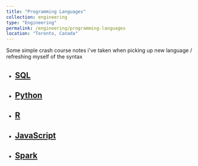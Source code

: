 ```yaml
---
title: "Programming Languages"
collection: engineering
type: "Engineering"
permalink: /engineering/programming-languages
location: "Toronto, Canada"
---
```


Some simple crash course notes i've taken when picking up new language / refreshing myself of the syntax 

 - ## [SQL](https://www.notion.so/tahirm/SQL-Structured-Query-Language-3d3b50eb6cb74e8bada9eb13f4be4563)

 - ## [Python](https://www.notion.so/tahirm/SQL-Structured-Query-Language-3d3b50eb6cb74e8bada9eb13f4be4563)

 - ## [R](https://www.notion.so/tahirm/SQL-Structured-Query-Language-3d3b50eb6cb74e8bada9eb13f4be4563)

 - ## [JavaScript](https://www.notion.so/tahirm/SQL-Structured-Query-Language-3d3b50eb6cb74e8bada9eb13f4be4563)

 - ## [Spark](https://www.notion.so/tahirm/SQL-Structured-Query-Language-3d3b50eb6cb74e8bada9eb13f4be4563)


